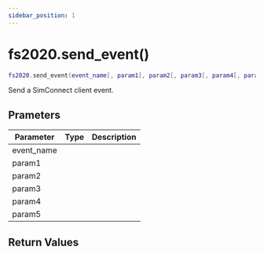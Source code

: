 ```yaml
---
sidebar_position: 1
---
```


# fs2020.send_event()
```lua
fs2020.send_event(event_name[, param1[, param2[, param3[, param4[, param5]]]])
```
Send a SimConnect client event.


## Prameters
|Parameter|Type|Description|
|-|-|-|
|event_name|||
|param1|||
|param2|||
|param3|||
|param4|||
|param5|||


## Return Values
